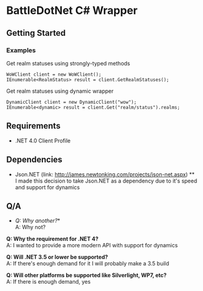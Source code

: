 # BattleDotNet C# Wrapper

## Getting Started

### Examples

Get realm statuses using strongly-typed methods

	WoWClient client = new WoWClient();
	IEnumerable<RealmStatus> result = client.GetRealmStatuses();

Get realm statuses using dynamic wrapper
	
	DynamicClient client = new DynamicClient("wow");
	IEnumerable<dynamic> result = client.Get("realm/status").realms;

## Requirements
* .NET 4.0 Client Profile

## Dependencies
* Json.NET (link: http://james.newtonking.com/projects/json-net.aspx)
** I made this decision to take Json.NET as a dependency due to it's speed and support for dynamics

## Q/A
*	*Q: Why another?**  
A: Why not?

**Q: Why the requirement for .NET 4?**  
A: I wanted to provide a more modern API with support for dynamics

**Q: Will .NET 3.5 or lower be supported?**  
A: If there's enough demand for it I will probably make a 3.5 build

**Q: Will other platforms be supported like Silverlight, WP7, etc?**  
A: If there is enough demand, yes